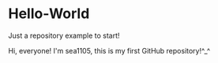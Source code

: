 # Hello-World
Just a repository example to start!

Hi, everyone!
I'm sea1105, this is my first GitHub repository!^_^
